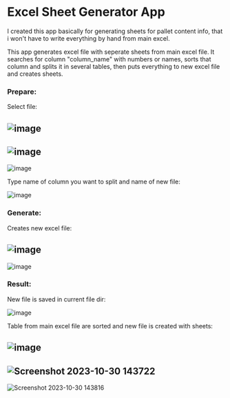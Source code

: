 # Excel Sheet Generator App

I created this app basically for generating sheets for pallet content info, that i won't have to write everything by 
hand from main excel.

This app generates excel file with seperate sheets from main excel file. It searches for column "column_name" with 
numbers or names, sorts that column and splits it in several tables, then puts everything to new excel file and creates 
sheets.

### Prepare:

Select file:

![image](https://github.com/vytautasmatukynas/Excel-Sheet-Generator-Python-PyQt-Pandas/assets/51360361/2a5ecf37-78fc-472a-af7c-a81913879480)
-
![image](https://github.com/vytautasmatukynas/Excel-Sheet-Generator-Python-PyQt-Pandas/assets/51360361/4bf53cbb-150f-4df3-8502-6a62640499de)
-
![image](https://github.com/vytautasmatukynas/Excel-Sheet-Generator-Python-PyQt-Pandas/assets/51360361/54936c52-7050-4ba3-bf7c-5742682ca466)


Type name of column you want to split and name of new file:

![image](https://github.com/vytautasmatukynas/Excel-Sheet-Generator-Python-PyQt-Pandas/assets/51360361/bca245f6-bb24-4dd4-9ad3-3a64386af95b)

### Generate:

Creates new excel file:

![image](https://github.com/vytautasmatukynas/Excel-Sheet-Generator-Python-PyQt-Pandas/assets/51360361/c6fde5fc-b584-4218-b7f1-5e16ba258eeb)
-
![image](https://github.com/vytautasmatukynas/Excel-Sheet-Generator-Python-PyQt-Pandas/assets/51360361/7ef75a4c-ae67-44ed-8f33-6b68c8f41f3f)

### Result:

New file is saved in current file dir:

![image](https://github.com/vytautasmatukynas/Excel-Sheet-Generator-Python-PyQt-Pandas/assets/51360361/718bcaf5-42cb-46e9-b61f-7ab79783e2cb)


Table from main excel file are sorted and new file is created with sheets:

![image](https://github.com/vytautasmatukynas/Excel-Sheet-Generator-Python-PyQt-Pandas/assets/51360361/3e86d153-bb00-4b35-8baa-8a6849f83f59)
-
![Screenshot 2023-10-30 143722](https://github.com/vytautasmatukynas/Excel-Sheet-Generator-Python-PyQt-Pandas/assets/51360361/4e751dc7-b747-4ff8-a661-09a01556b59f)
-
![Screenshot 2023-10-30 143816](https://github.com/vytautasmatukynas/Excel-Sheet-Generator-Python-PyQt-Pandas/assets/51360361/a2cc50d7-026a-4228-a71f-3517c97e2fa2)

